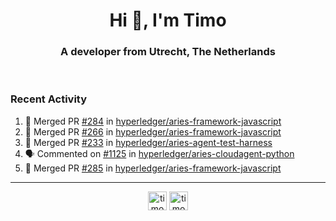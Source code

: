 <h1 align="center">Hi 👋, I'm Timo</h1>
<h3 align="center">A developer from Utrecht, The Netherlands</h3>
<br/>
<!-- https://github.com/rahuldkjain/github-profile-readme-generator --!>

<!--  <p align="left"><img src="https://github-readme-stats.vercel.app/api?username=timoglastra&show_icons=true&count_private=true&" alt="timoglastra" /></p> --!>

<!--
Github language stats
<p align="left"><img src="https://github-readme-stats.vercel.app/api/top-langs/?username=timoglastra&layout=compact" alt="timoglastra" /><p>
-->

<!-- Codestats language stats -->
<!-- <p align="left"><img src="https://codestats-readme.vercel.app/api/top-langs/?username=timoglastra&layout=compact&language_count=12" alt="timoglastra" /><p>    --!>
  
<h3>Recent Activity</h3>

<!--START_SECTION:activity-->
1. 🎉 Merged PR [#284](https://github.com/hyperledger/aries-framework-javascript/pull/284) in [hyperledger/aries-framework-javascript](https://github.com/hyperledger/aries-framework-javascript)
2. 🎉 Merged PR [#266](https://github.com/hyperledger/aries-framework-javascript/pull/266) in [hyperledger/aries-framework-javascript](https://github.com/hyperledger/aries-framework-javascript)
3. 🎉 Merged PR [#233](https://github.com/hyperledger/aries-agent-test-harness/pull/233) in [hyperledger/aries-agent-test-harness](https://github.com/hyperledger/aries-agent-test-harness)
4. 🗣 Commented on [#1125](https://github.com/hyperledger/aries-cloudagent-python/issues/1125) in [hyperledger/aries-cloudagent-python](https://github.com/hyperledger/aries-cloudagent-python)
5. 🎉 Merged PR [#285](https://github.com/hyperledger/aries-framework-javascript/pull/285) in [hyperledger/aries-framework-javascript](https://github.com/hyperledger/aries-framework-javascript)
<!--END_SECTION:activity-->

---

<p align="center">
<a href="https://twitter.com/timoglastra" target="blank"><img align="center" src="https://cdn.jsdelivr.net/npm/simple-icons@3.0.1/icons/twitter.svg" alt="timoglastra" height="30" width="30" /></a>
<a href="https://linkedin.com/in/timoglastra" target="blank"><img align="center" src="https://cdn.jsdelivr.net/npm/simple-icons@3.0.1/icons/linkedin.svg" alt="timoglastra" height="30" width="30" /></a>
</p>



